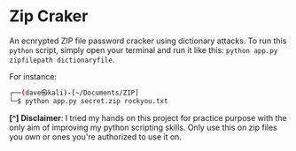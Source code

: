 # Zip Craker

An ecnrypted ZIP file password cracker using dictionary attacks. To run this `python` script, simply open your terminal and run it like this: `python app.py zipfilepath dictionaryfile`.

For instance:

```bash
┌──(dave㉿kali)-[~/Documents/ZIP]
└─$ python app.py secret.zip rockyou.txt
```

**[^] Disclaimer**: I tried my hands on this project for practice purpose with the only aim of improving my python scripting skills. Only use this on zip files you own or ones you're authorized to use it on.